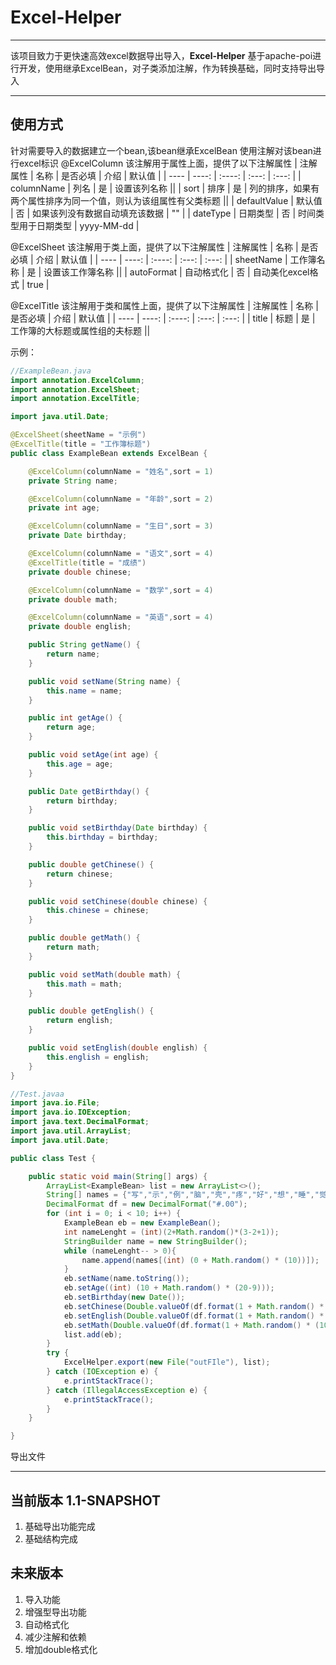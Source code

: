 
# Excel-Helper

------

该项目致力于更快速高效excel数据导出导入，**Excel-Helper** 基于apache-poi进行开发，使用继承ExcelBean，对子类添加注解，作为转换基础，同时支持导出导入 

------


## 使用方式
针对需要导入的数据建立一个bean,该bean继承ExcelBean
使用注解对该bean进行excel标识
@ExcelColumn
该注解用于属性上面，提供了以下注解属性
| 注解属性 | 名称 | 是否必填 | 介绍 | 默认值 |
| ---- | ----: | :----:  | :---: | :---: |
| columnName | 列名 | 是  | 设置该列名称 ||
| sort | 排序 |  是 | 列的排序，如果有两个属性排序为同一个值，则认为该组属性有父类标题 ||
| defaultValue | 默认值 | 否 | 如果该列没有数据自动填充该数据  | "" |
| dateType | 日期类型 |  否 | 时间类型用于日期类型 | yyyy-MM-dd |

@ExcelSheet
该注解用于类上面，提供了以下注解属性
| 注解属性 | 名称 | 是否必填 | 介绍 | 默认值 |
| ---- | ----: | :----:  | :---: | :---: |
| sheetName | 工作簿名称 | 是  | 设置该工作簿名称 ||
| autoFormat | 自动格式化 |  否 | 自动美化excel格式 | true |

@ExcelTitle
该注解用于类和属性上面，提供了以下注解属性
| 注解属性 | 名称 | 是否必填 | 介绍 | 默认值 |
| ---- | ----: | :----:  | :---: | :---: |
| title | 标题 | 是  | 工作簿的大标题或属性组的夫标题 ||


示例：
```java
//ExampleBean.java
import annotation.ExcelColumn;
import annotation.ExcelSheet;
import annotation.ExcelTitle;

import java.util.Date;

@ExcelSheet(sheetName = "示例")
@ExcelTitle(title = "工作簿标题")
public class ExampleBean extends ExcelBean {

    @ExcelColumn(columnName = "姓名",sort = 1)
    private String name;

    @ExcelColumn(columnName = "年龄",sort = 2)
    private int age;

    @ExcelColumn(columnName = "生日",sort = 3)
    private Date birthday;

    @ExcelColumn(columnName = "语文",sort = 4)
    @ExcelTitle(title = "成绩")
    private double chinese;

    @ExcelColumn(columnName = "数学",sort = 4)
    private double math;

    @ExcelColumn(columnName = "英语",sort = 4)
    private double english;

    public String getName() {
        return name;
    }

    public void setName(String name) {
        this.name = name;
    }

    public int getAge() {
        return age;
    }

    public void setAge(int age) {
        this.age = age;
    }

    public Date getBirthday() {
        return birthday;
    }

    public void setBirthday(Date birthday) {
        this.birthday = birthday;
    }

    public double getChinese() {
        return chinese;
    }

    public void setChinese(double chinese) {
        this.chinese = chinese;
    }

    public double getMath() {
        return math;
    }

    public void setMath(double math) {
        this.math = math;
    }

    public double getEnglish() {
        return english;
    }

    public void setEnglish(double english) {
        this.english = english;
    }
}
```

```java
//Test.javaa
import java.io.File;
import java.io.IOException;
import java.text.DecimalFormat;
import java.util.ArrayList;
import java.util.Date;

public class Test {

    public static void main(String[] args) {
        ArrayList<ExampleBean> list = new ArrayList<>();
        String[] names = {"写","示","例","脑","壳","疼","好","想","睡","觉"};
        DecimalFormat df = new DecimalFormat("#.00");
        for (int i = 0; i < 10; i++) {
            ExampleBean eb = new ExampleBean();
            int nameLenght = (int)(2+Math.random()*(3-2+1));
            StringBuilder name = new StringBuilder();
            while (nameLenght-- > 0){
                name.append(names[(int) (0 + Math.random() * (10))]);
            }
            eb.setName(name.toString());
            eb.setAge((int) (10 + Math.random() * (20-9)));
            eb.setBirthday(new Date());
            eb.setChinese(Double.valueOf(df.format(1 + Math.random() * (100))));
            eb.setEnglish(Double.valueOf(df.format(1 + Math.random() * (100))));
            eb.setMath(Double.valueOf(df.format(1 + Math.random() * (100))));
            list.add(eb);
        }
        try {
            ExcelHelper.export(new File("outFIle"), list);
        } catch (IOException e) {
            e.printStackTrace();
        } catch (IllegalAccessException e) {
            e.printStackTrace();
        }
    }

}

```

导出文件



------

## 当前版本 1.1-SNAPSHOT
1. 基础导出功能完成
2. 基础结构完成

## 未来版本 
1. 导入功能
2. 增强型导出功能
3. 自动格式化
4. 减少注解和依赖
5. 增加double格式化